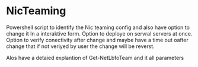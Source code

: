 # NicTeaming
Powershell script to identify the Nic teaming config and also have option to change it In a interaktive form.
Option to deploye on servral servers at once.
Option to verify conectivity after change and maybe have a time out oafter change that if not veriyed by user the change will be reverst.

Alos have a detaied explantion of Get-NetLbfoTeam and it all parameters 

